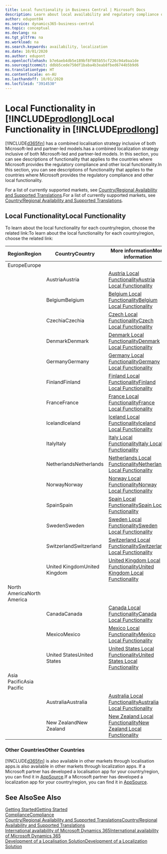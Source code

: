 ```yaml
---
title: Local functionality in Business Central | Microsoft Docs
description: Learn about local availability and regulatory compliance of Dynamics 365 Business Central.
author: edupont04
ms.service: dynamics365-business-central
ms.topic: conceptual
ms.devlang: na
ms.tgt_pltfrm: na
ms.workload: na
ms.search.keywords: availability, localization
ms.date: 10/01/2020
ms.author: edupont
ms.openlocfilehash: b7e6aeb4db5e189bf8f985b55cf226c94a9aa1de
ms.sourcegitcommit: ddbb5cede750df1baba4b3eab8fbed6744b5b9d6
ms.translationtype: HT
ms.contentlocale: en-AU
ms.lasthandoff: 10/01/2020
ms.locfileid: "3914530"
---
```

# <a name="local-functionality-in-prodlong"></a><span data-ttu-id="b8cf5-103">Local Functionality in [!INCLUDE[prodlong](includes/prodlong.md)]</span><span class="sxs-lookup"><span data-stu-id="b8cf5-103">Local Functionality in [!INCLUDE[prodlong](includes/prodlong.md)]</span></span>

[!INCLUDE[d365fin](includes/d365fin_md.md)] <span data-ttu-id="b8cf5-104">has a combined localisation strategy inclusive of both Microsoft-led and partner-led models.</span><span class="sxs-lookup"><span data-stu-id="b8cf5-104">has a combined localization strategy inclusive of both Microsoft-led and partner-led models.</span></span> <span data-ttu-id="b8cf5-105">In this section, you can see descriptions of functionality that applies to the countries where Microsoft provides the regulatory compliance and other local functionality.</span><span class="sxs-lookup"><span data-stu-id="b8cf5-105">In this section, you can see descriptions of functionality that applies to the countries where Microsoft provides the regulatory compliance and other local functionality.</span></span>  

<span data-ttu-id="b8cf5-106">For a list of currently supported markets, see [Country/Regional Availability and Supported Translations](/dynamics365/business-central/dev-itpro/compliance/apptest-countries-and-translations?toc=/dynamics365/business-central/toc.json).</span><span class="sxs-lookup"><span data-stu-id="b8cf5-106">For a list of currently supported markets, see [Country/Regional Availability and Supported Translations](/dynamics365/business-central/dev-itpro/compliance/apptest-countries-and-translations?toc=/dynamics365/business-central/toc.json).</span></span>  

## <a name="local-functionality"></a><span data-ttu-id="b8cf5-107">Local Functionality</span><span class="sxs-lookup"><span data-stu-id="b8cf5-107">Local Functionality</span></span>

<span data-ttu-id="b8cf5-108">To learn about the local functionality for each country/region, choose the related link:</span><span class="sxs-lookup"><span data-stu-id="b8cf5-108">To learn about the local functionality for each country/region, choose the related link:</span></span>

| <span data-ttu-id="b8cf5-109">Region</span><span class="sxs-lookup"><span data-stu-id="b8cf5-109">Region</span></span> | <span data-ttu-id="b8cf5-110">Country</span><span class="sxs-lookup"><span data-stu-id="b8cf5-110">Country</span></span> | <span data-ttu-id="b8cf5-111">More information</span><span class="sxs-lookup"><span data-stu-id="b8cf5-111">More information</span></span> |
| --- | --- |--- |
| <span data-ttu-id="b8cf5-112">Europe</span><span class="sxs-lookup"><span data-stu-id="b8cf5-112">Europe</span></span> |  | |
|        | <span data-ttu-id="b8cf5-113">Austria</span><span class="sxs-lookup"><span data-stu-id="b8cf5-113">Austria</span></span> | [<span data-ttu-id="b8cf5-114">Austria Local Functionality</span><span class="sxs-lookup"><span data-stu-id="b8cf5-114">Austria Local Functionality</span></span>](localfunctionality/austria/austria-local-functionality.md) |
|        | <span data-ttu-id="b8cf5-115">Belgium</span><span class="sxs-lookup"><span data-stu-id="b8cf5-115">Belgium</span></span> | [<span data-ttu-id="b8cf5-116">Belgium Local Functionality</span><span class="sxs-lookup"><span data-stu-id="b8cf5-116">Belgium Local Functionality</span></span>](localfunctionality/belgium/belgium-local-functionality.md) |
|        | <span data-ttu-id="b8cf5-117">Czechia</span><span class="sxs-lookup"><span data-stu-id="b8cf5-117">Czechia</span></span> | [<span data-ttu-id="b8cf5-118">Czech Local Functionality</span><span class="sxs-lookup"><span data-stu-id="b8cf5-118">Czech Local Functionality</span></span>](localfunctionality/czech/czech-local-functionality.md) |
|        | <span data-ttu-id="b8cf5-119">Denmark</span><span class="sxs-lookup"><span data-stu-id="b8cf5-119">Denmark</span></span> | [<span data-ttu-id="b8cf5-120">Denmark Local Functionality</span><span class="sxs-lookup"><span data-stu-id="b8cf5-120">Denmark Local Functionality</span></span>](localfunctionality/denmark/denmark-local-functionality.md) |
|        | <span data-ttu-id="b8cf5-121">Germany</span><span class="sxs-lookup"><span data-stu-id="b8cf5-121">Germany</span></span> | [<span data-ttu-id="b8cf5-122">Germany Local Functionality</span><span class="sxs-lookup"><span data-stu-id="b8cf5-122">Germany Local Functionality</span></span>](localfunctionality/germany/germany-local-functionality.md) |
|        | <span data-ttu-id="b8cf5-123">Finland</span><span class="sxs-lookup"><span data-stu-id="b8cf5-123">Finland</span></span> | [<span data-ttu-id="b8cf5-124">Finland Local Functionality</span><span class="sxs-lookup"><span data-stu-id="b8cf5-124">Finland Local Functionality</span></span>](localfunctionality/finland/finland-local-functionality.md) |
|        | <span data-ttu-id="b8cf5-125">France</span><span class="sxs-lookup"><span data-stu-id="b8cf5-125">France</span></span> | [<span data-ttu-id="b8cf5-126">France Local Functionality</span><span class="sxs-lookup"><span data-stu-id="b8cf5-126">France Local Functionality</span></span>](localfunctionality/france/france-local-functionality.md) |
|        | <span data-ttu-id="b8cf5-127">Iceland</span><span class="sxs-lookup"><span data-stu-id="b8cf5-127">Iceland</span></span> | [<span data-ttu-id="b8cf5-128">Iceland Local Functionality</span><span class="sxs-lookup"><span data-stu-id="b8cf5-128">Iceland Local Functionality</span></span>](localfunctionality/iceland/iceland-local-functionality.md) |
|        | <span data-ttu-id="b8cf5-129">Italy</span><span class="sxs-lookup"><span data-stu-id="b8cf5-129">Italy</span></span> | [<span data-ttu-id="b8cf5-130">Italy Local Functionality</span><span class="sxs-lookup"><span data-stu-id="b8cf5-130">Italy Local Functionality</span></span>](localfunctionality/italy/italy-local-functionality.md) |
|        | <span data-ttu-id="b8cf5-131">Netherlands</span><span class="sxs-lookup"><span data-stu-id="b8cf5-131">Netherlands</span></span> | [<span data-ttu-id="b8cf5-132">Netherlands Local Functionality</span><span class="sxs-lookup"><span data-stu-id="b8cf5-132">Netherlands Local Functionality</span></span>](localfunctionality/netherlands/netherlands-local-functionality.md) |
|        | <span data-ttu-id="b8cf5-133">Norway</span><span class="sxs-lookup"><span data-stu-id="b8cf5-133">Norway</span></span> | [<span data-ttu-id="b8cf5-134">Norway Local Functionality</span><span class="sxs-lookup"><span data-stu-id="b8cf5-134">Norway Local Functionality</span></span>](localfunctionality/norway/norway-local-functionality.md) |
|        | <span data-ttu-id="b8cf5-135">Spain</span><span class="sxs-lookup"><span data-stu-id="b8cf5-135">Spain</span></span> | [<span data-ttu-id="b8cf5-136">Spain Local Functionality</span><span class="sxs-lookup"><span data-stu-id="b8cf5-136">Spain Local Functionality</span></span>](localfunctionality/spain/spain-local-functionality.md) |
|        | <span data-ttu-id="b8cf5-137">Sweden</span><span class="sxs-lookup"><span data-stu-id="b8cf5-137">Sweden</span></span> | [<span data-ttu-id="b8cf5-138">Sweden Local Functionality</span><span class="sxs-lookup"><span data-stu-id="b8cf5-138">Sweden Local Functionality</span></span>](localfunctionality/sweden/sweden-local-functionality.md) |
|        | <span data-ttu-id="b8cf5-139">Switzerland</span><span class="sxs-lookup"><span data-stu-id="b8cf5-139">Switzerland</span></span> | [<span data-ttu-id="b8cf5-140">Switzerland Local Functionality</span><span class="sxs-lookup"><span data-stu-id="b8cf5-140">Switzerland Local Functionality</span></span>](localfunctionality/switzerland/switzerland-local-functionality.md) |
|        | <span data-ttu-id="b8cf5-141">United Kingdom</span><span class="sxs-lookup"><span data-stu-id="b8cf5-141">United Kingdom</span></span> | [<span data-ttu-id="b8cf5-142">United Kingdom Local Functionality</span><span class="sxs-lookup"><span data-stu-id="b8cf5-142">United Kingdom Local Functionality</span></span>](localfunctionality/unitedkingdom/united-kingdom-local-functionality.md) |
| <span data-ttu-id="b8cf5-143">North America</span><span class="sxs-lookup"><span data-stu-id="b8cf5-143">North America</span></span> |       |  |
|        | <span data-ttu-id="b8cf5-144">Canada</span><span class="sxs-lookup"><span data-stu-id="b8cf5-144">Canada</span></span>|[<span data-ttu-id="b8cf5-145">Canada Local Functionality</span><span class="sxs-lookup"><span data-stu-id="b8cf5-145">Canada Local Functionality</span></span>](localfunctionality/canada/canada-local-functionality.md) |
|        | <span data-ttu-id="b8cf5-146">Mexico</span><span class="sxs-lookup"><span data-stu-id="b8cf5-146">Mexico</span></span> | [<span data-ttu-id="b8cf5-147">Mexico Local Functionality</span><span class="sxs-lookup"><span data-stu-id="b8cf5-147">Mexico Local Functionality</span></span>](localfunctionality/mexico/mexico-local-functionality.md) |
|        | <span data-ttu-id="b8cf5-148">United States</span><span class="sxs-lookup"><span data-stu-id="b8cf5-148">United States</span></span>|[<span data-ttu-id="b8cf5-149">United States Local Functionality</span><span class="sxs-lookup"><span data-stu-id="b8cf5-149">United States Local Functionality</span></span>](localfunctionality/unitedstates/united-states-local-functionality.md) |
| <span data-ttu-id="b8cf5-150">Asia Pacific</span><span class="sxs-lookup"><span data-stu-id="b8cf5-150">Asia Pacific</span></span> |       |  |
|        | <span data-ttu-id="b8cf5-151">Australia</span><span class="sxs-lookup"><span data-stu-id="b8cf5-151">Australia</span></span> | [<span data-ttu-id="b8cf5-152">Australia Local Functionality</span><span class="sxs-lookup"><span data-stu-id="b8cf5-152">Australia Local Functionality</span></span>](localfunctionality/australia/australia-local-functionality.md) |
|        | <span data-ttu-id="b8cf5-153">New Zealand</span><span class="sxs-lookup"><span data-stu-id="b8cf5-153">New Zealand</span></span> | [<span data-ttu-id="b8cf5-154">New Zealand Local Functionality</span><span class="sxs-lookup"><span data-stu-id="b8cf5-154">New Zealand Local Functionality</span></span>](localfunctionality/newzealand/new-zealand-local-functionality.md) |

### <a name="other-countries"></a><span data-ttu-id="b8cf5-155">Other Countries</span><span class="sxs-lookup"><span data-stu-id="b8cf5-155">Other Countries</span></span>

[!INCLUDE[d365fin](includes/d365fin_md.md)] <span data-ttu-id="b8cf5-156">is also available in other markets through localisation apps.</span><span class="sxs-lookup"><span data-stu-id="b8cf5-156">is also available in other markets through localization apps.</span></span> <span data-ttu-id="b8cf5-157">If a Microsoft partner has developed a localisation app for your country/region, you can find it in [AppSource](https://go.microsoft.com/fwlink/?linkid=2081646).</span><span class="sxs-lookup"><span data-stu-id="b8cf5-157">If a Microsoft partner has developed a localization app for your country/region, you can find it in [AppSource](https://go.microsoft.com/fwlink/?linkid=2081646).</span></span>

## <a name="see-also"></a><span data-ttu-id="b8cf5-158">See Also</span><span class="sxs-lookup"><span data-stu-id="b8cf5-158">See Also</span></span>

[<span data-ttu-id="b8cf5-159">Getting Started</span><span class="sxs-lookup"><span data-stu-id="b8cf5-159">Getting Started</span></span>](product-get-started.md)  
[<span data-ttu-id="b8cf5-160">Compliance</span><span class="sxs-lookup"><span data-stu-id="b8cf5-160">Compliance</span></span>](compliance/compliance-overview.md)  
[<span data-ttu-id="b8cf5-161">Country/Regional Availability and Supported Translations</span><span class="sxs-lookup"><span data-stu-id="b8cf5-161">Country/Regional Availability and Supported Translations</span></span>](/dynamics365/business-central/dev-itpro/compliance/apptest-countries-and-translations?toc=/dynamics365/business-central/toc.json)  
[<span data-ttu-id="b8cf5-162">International availability of Microsoft Dynamics 365</span><span class="sxs-lookup"><span data-stu-id="b8cf5-162">International availability of Microsoft Dynamics 365</span></span>](/dynamics365/get-started/availability)  
[<span data-ttu-id="b8cf5-163">Development of a Localisation Solution</span><span class="sxs-lookup"><span data-stu-id="b8cf5-163">Development of a Localization Solution</span></span>](/dynamics365/business-central/dev-itpro/developer/readiness/readiness-develop-localization)  
